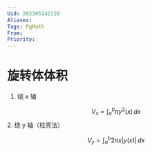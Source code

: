```yaml
---
Uid: 202305242228
Aliases: 
Tags: PgMath 
From: 
Priority: 
---
```

# 旋转体体积

1. 绕 x 轴

$$
V_{x} = \int_{a}^{b} \pi y^{2}(x)  \, dx 
$$
2. 绕 y 轴（柱壳法）

$$
V_{y} = \int_{a}^{b} 2\pi x | y(x) | \, dx 
$$
